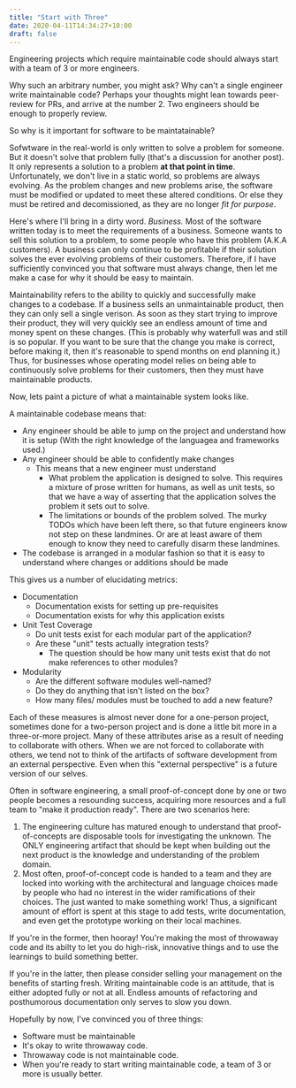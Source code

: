 ```yaml
---
title: "Start with Three"
date: 2020-04-11T14:34:27+10:00
draft: false
---
```


Engineering projects which require maintainable code should always start with a team of 3 or more engineers.

Why such an arbitrary number, you might ask? Why can't a single engineer write maintainable code? Perhaps your thoughts might lean towards peer-review for PRs, and arrive at the number 2. Two engineers should be enough to properly review.

So why is it important for software to be maintatainable?

Sofwtware in the real-world is only written to solve a problem for someone. But it doesn't solve that problem fully (that's a discussion for another post). It only represents a solution to a problem **at that point in time**. Unfortunately, we don't live in a static world, so problems are always evolving. As the problem changes and new problems arise, the software must be modified or updated to meet these altered conditions. Or else they must be retired and decomissioned, as they are no longer _fit for purpose_. 

Here's where I'll bring in a dirty word. _Business._ Most of the software written today is to meet the requirements of a business. Someone wants to sell this solution to a problem, to some people who have this problem (A.K.A customers). A business can only continue to be profitable if their solution solves the ever evolving problems of their customers. Therefore, if I have sufficiently convinced you that software must always change, then let me make a case for why it should be easy to maintain. 

Maintainability refers to the ability to quickly and successfully make changes to a codebase. If a business sells an unmaintainable product, then they can only sell a single verison. As soon as they start trying to improve their product, they will very quickly see an endless amount of time and money spent on these changes. (This is probably why waterfull was and still is so popular. If you want to be sure that the change you make is correct, before making it, then it's reasonable to spend months on end planning it.) Thus, for businesses whose operating model relies on being able to continuously solve problems for their customers, then they must have maintainable products.

Now, lets paint a picture of what a maintainable system looks like.

A maintainable codebase means that:

- Any engineer should be able to jump on the project and understand how it is setup (With the right knowledge of the languagea and frameworks used.)
- Any engineer should be able to confidently make changes
  - This means that a new engineer must understand
    - What problem the application is designed to solve. This requires a mixture of prose written for humans, as well as unit tests, so that we have a way of asserting that the application solves the problem it sets out to solve.
    - The limitations or bounds of the problem solved. The murky TODOs which have been left there, so that future engineers know not step on these landmines. Or are at least aware of them enough to know they need to carefully disarm these landmines.
- The codebase is arranged in a modular fashion so that it is easy to understand where changes or additions should be made

This gives us a number of elucidating metrics:

- Documentation
  - Documentation exists for setting up pre-requisites
  - Documentation exists for why this application exists
- Unit Test Coverage
  - Do unit tests exist for each modular part of the application?
  - Are these "unit" tests actually integration tests?
    - The question should be how many unit tests exist that do not make references to other modules?
- Modularity
  - Are the different software modules well-named?
  - Do they do anything that isn't listed on the box?
  - How many files/ modules must be touched to add a new feature?

Each of these measures is almost never done for a one-person project, sometimes done for a two-person project and is done a little bit more in a three-or-more project. Many of these attributes arise as a result of needing to collaborate with others. When we are not forced to collaborate with others, we tend not to think of the artifacts of software development from an external perspective. Even when this "external perspective" is a future version of our selves.

Often in software engineering, a small proof-of-concept done by one or two people becomes a resounding success, acquiring more resources and a full team to "make it production ready". There are two scenarios here:

1. The engineering culture has matured enough to understand that proof-of-concepts are disposable tools for investigating the unknown. The ONLY engineering artifact that should be kept when building out the next product is the knowledge and understanding of the problem domain.
2. Most often, proof-of-concept code is handed to a team and they are locked into working with the architectural and language choices made by people who had no interest in the wider ramifications of their choices. The just wanted to make something work! Thus, a significant amount of effort is spent at this stage to add tests, write documentation, and even get the prototype working on their local machines.

If you're in the former, then hooray! You're making the most of throwaway code and its abilty to let you do high-risk, innovative things and to use the learnings to build something better.

If you're in the latter, then please consider selling your management on the benefits of starting fresh. Writing maintainable code is an attitude, that is either adopted fully or not at all. Endless amounts of refactoring and posthumorous documentation only serves to slow you down.

Hopefully by now, I've convinced you of three things:

- Software must be maintainable
- It's okay to write throwaway code.
- Throwaway code is not maintainable code.
- When you're ready to start writing maintainable code, a team of 3 or more is usually better.
